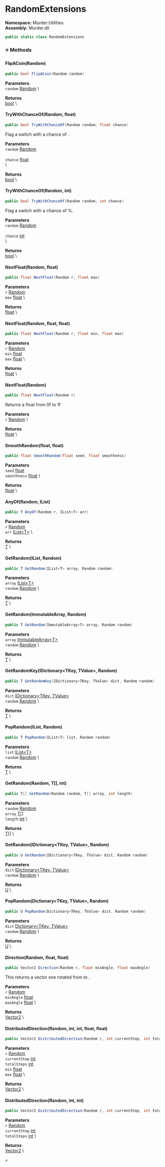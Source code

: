 # RandomExtensions

**Namespace:** Murder.Utilities \
**Assembly:** Murder.dll

```csharp
public static class RandomExtensions
```

### ⭐ Methods
#### FlipACoin(Random)
```csharp
public bool FlipACoin(Random random)
```

**Parameters** \
`random` [Random](https://learn.microsoft.com/en-us/dotnet/api/System.Random?view=net-7.0) \

**Returns** \
[bool](https://learn.microsoft.com/en-us/dotnet/api/System.Boolean?view=net-7.0) \

#### TryWithChanceOf(Random, float)
```csharp
public bool TryWithChanceOf(Random random, float chance)
```

Flag a switch with a chance of <paramref name="chance" />.

**Parameters** \
`random` [Random](https://learn.microsoft.com/en-us/dotnet/api/System.Random?view=net-7.0) \
\
`chance` [float](https://learn.microsoft.com/en-us/dotnet/api/System.Single?view=net-7.0) \
\

**Returns** \
[bool](https://learn.microsoft.com/en-us/dotnet/api/System.Boolean?view=net-7.0) \

#### TryWithChanceOf(Random, int)
```csharp
public bool TryWithChanceOf(Random random, int chance)
```

Flag a switch with a chance of <paramref name="chance" />%.

**Parameters** \
`random` [Random](https://learn.microsoft.com/en-us/dotnet/api/System.Random?view=net-7.0) \
\
`chance` [int](https://learn.microsoft.com/en-us/dotnet/api/System.Int32?view=net-7.0) \
\

**Returns** \
[bool](https://learn.microsoft.com/en-us/dotnet/api/System.Boolean?view=net-7.0) \

#### NextFloat(Random, float)
```csharp
public float NextFloat(Random r, float max)
```

**Parameters** \
`r` [Random](https://learn.microsoft.com/en-us/dotnet/api/System.Random?view=net-7.0) \
`max` [float](https://learn.microsoft.com/en-us/dotnet/api/System.Single?view=net-7.0) \

**Returns** \
[float](https://learn.microsoft.com/en-us/dotnet/api/System.Single?view=net-7.0) \

#### NextFloat(Random, float, float)
```csharp
public float NextFloat(Random r, float min, float max)
```

**Parameters** \
`r` [Random](https://learn.microsoft.com/en-us/dotnet/api/System.Random?view=net-7.0) \
`min` [float](https://learn.microsoft.com/en-us/dotnet/api/System.Single?view=net-7.0) \
`max` [float](https://learn.microsoft.com/en-us/dotnet/api/System.Single?view=net-7.0) \

**Returns** \
[float](https://learn.microsoft.com/en-us/dotnet/api/System.Single?view=net-7.0) \

#### NextFloat(Random)
```csharp
public float NextFloat(Random r)
```

Returns a float from 0f to 1f

**Parameters** \
`r` [Random](https://learn.microsoft.com/en-us/dotnet/api/System.Random?view=net-7.0) \

**Returns** \
[float](https://learn.microsoft.com/en-us/dotnet/api/System.Single?view=net-7.0) \

#### SmoothRandom(float, float)
```csharp
public float SmoothRandom(float seed, float smoothness)
```

**Parameters** \
`seed` [float](https://learn.microsoft.com/en-us/dotnet/api/System.Single?view=net-7.0) \
`smoothness` [float](https://learn.microsoft.com/en-us/dotnet/api/System.Single?view=net-7.0) \

**Returns** \
[float](https://learn.microsoft.com/en-us/dotnet/api/System.Single?view=net-7.0) \

#### AnyOf(Random, IList<T>)
```csharp
public T AnyOf(Random r, IList<T> arr)
```

**Parameters** \
`r` [Random](https://learn.microsoft.com/en-us/dotnet/api/System.Random?view=net-7.0) \
`arr` [IList\<T\>](https://learn.microsoft.com/en-us/dotnet/api/System.Collections.Generic.IList-1?view=net-7.0) \

**Returns** \
[T](../../) \

#### GetRandom(IList<T>, Random)
```csharp
public T GetRandom(IList<T> array, Random random)
```

**Parameters** \
`array` [IList\<T\>](https://learn.microsoft.com/en-us/dotnet/api/System.Collections.Generic.IList-1?view=net-7.0) \
`random` [Random](https://learn.microsoft.com/en-us/dotnet/api/System.Random?view=net-7.0) \

**Returns** \
[T](../../) \

#### GetRandom(ImmutableArray<T>, Random)
```csharp
public T GetRandom(ImmutableArray<T> array, Random random)
```

**Parameters** \
`array` [ImmutableArray\<T\>](https://learn.microsoft.com/en-us/dotnet/api/System.Collections.Immutable.ImmutableArray-1?view=net-7.0) \
`random` [Random](https://learn.microsoft.com/en-us/dotnet/api/System.Random?view=net-7.0) \

**Returns** \
[T](../../) \

#### GetRandomKey(IDictionary<TKey, TValue>, Random)
```csharp
public T GetRandomKey(IDictionary<TKey, TValue> dict, Random random)
```

**Parameters** \
`dict` [IDictionary\<TKey, TValue\>](https://learn.microsoft.com/en-us/dotnet/api/System.Collections.Generic.IDictionary-2?view=net-7.0) \
`random` [Random](https://learn.microsoft.com/en-us/dotnet/api/System.Random?view=net-7.0) \

**Returns** \
[T](../../) \

#### PopRandom(IList<T>, Random)
```csharp
public T PopRandom(IList<T> list, Random random)
```

**Parameters** \
`list` [IList\<T\>](https://learn.microsoft.com/en-us/dotnet/api/System.Collections.Generic.IList-1?view=net-7.0) \
`random` [Random](https://learn.microsoft.com/en-us/dotnet/api/System.Random?view=net-7.0) \

**Returns** \
[T](../../) \

#### GetRandom(Random, T[], int)
```csharp
public T[] GetRandom(Random random, T[] array, int length)
```

**Parameters** \
`random` [Random](https://learn.microsoft.com/en-us/dotnet/api/System.Random?view=net-7.0) \
`array` [T[]](../../) \
`length` [int](https://learn.microsoft.com/en-us/dotnet/api/System.Int32?view=net-7.0) \

**Returns** \
[T[]](../../) \

#### GetRandom(IDictionary<TKey, TValue>, Random)
```csharp
public U GetRandom(IDictionary<TKey, TValue> dict, Random random)
```

**Parameters** \
`dict` [IDictionary\<TKey, TValue\>](https://learn.microsoft.com/en-us/dotnet/api/System.Collections.Generic.IDictionary-2?view=net-7.0) \
`random` [Random](https://learn.microsoft.com/en-us/dotnet/api/System.Random?view=net-7.0) \

**Returns** \
[U](../../) \

#### PopRandom(Dictionary<TKey, TValue>, Random)
```csharp
public U PopRandom(Dictionary<TKey, TValue> dict, Random random)
```

**Parameters** \
`dict` [Dictionary\<TKey, TValue\>](https://learn.microsoft.com/en-us/dotnet/api/System.Collections.Generic.Dictionary-2?view=net-7.0) \
`random` [Random](https://learn.microsoft.com/en-us/dotnet/api/System.Random?view=net-7.0) \

**Returns** \
[U](../../) \

#### Direction(Random, float, float)
```csharp
public Vector2 Direction(Random r, float minAngle, float maxAngle)
```

This returns a vector one rotated from <paramref name="minAngle" /> to <paramref name="maxAngle" />.

**Parameters** \
`r` [Random](https://learn.microsoft.com/en-us/dotnet/api/System.Random?view=net-7.0) \
`minAngle` [float](https://learn.microsoft.com/en-us/dotnet/api/System.Single?view=net-7.0) \
`maxAngle` [float](https://learn.microsoft.com/en-us/dotnet/api/System.Single?view=net-7.0) \

**Returns** \
[Vector2](https://learn.microsoft.com/en-us/dotnet/api/System.Numerics.Vector2?view=net-7.0) \

#### DistributedDirection(Random, int, int, float, float)
```csharp
public Vector2 DistributedDirection(Random r, int currentStep, int totalSteps, float min, float max)
```

**Parameters** \
`r` [Random](https://learn.microsoft.com/en-us/dotnet/api/System.Random?view=net-7.0) \
`currentStep` [int](https://learn.microsoft.com/en-us/dotnet/api/System.Int32?view=net-7.0) \
`totalSteps` [int](https://learn.microsoft.com/en-us/dotnet/api/System.Int32?view=net-7.0) \
`min` [float](https://learn.microsoft.com/en-us/dotnet/api/System.Single?view=net-7.0) \
`max` [float](https://learn.microsoft.com/en-us/dotnet/api/System.Single?view=net-7.0) \

**Returns** \
[Vector2](https://learn.microsoft.com/en-us/dotnet/api/System.Numerics.Vector2?view=net-7.0) \

#### DistributedDirection(Random, int, int)
```csharp
public Vector2 DistributedDirection(Random r, int currentStep, int totalSteps)
```

**Parameters** \
`r` [Random](https://learn.microsoft.com/en-us/dotnet/api/System.Random?view=net-7.0) \
`currentStep` [int](https://learn.microsoft.com/en-us/dotnet/api/System.Int32?view=net-7.0) \
`totalSteps` [int](https://learn.microsoft.com/en-us/dotnet/api/System.Int32?view=net-7.0) \

**Returns** \
[Vector2](https://learn.microsoft.com/en-us/dotnet/api/System.Numerics.Vector2?view=net-7.0) \



⚡
